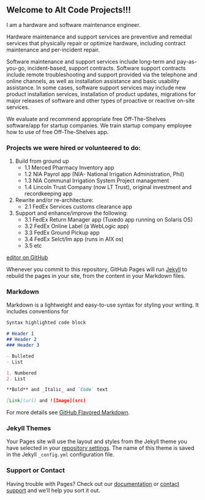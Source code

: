 ## Welcome to Alt Code Projects!!!
I am a hardware and software maintenance engineer.

Hardware maintenance and support services are preventive and remedial services that physically repair or optimize hardware, including contract maintenance and per-incident repair.

Software maintenance and support services include long-term and pay-as-you-go, incident-based, support contracts. Software support contracts include remote troubleshooting and support provided via the telephone and online channels, as well as installation assistance and basic usability assistance. In some cases, software support services may include new product installation services, installation of product updates, migrations for major releases of software and other types of proactive or reactive on-site services. 

We evaluate and recommend appropriate free Off-The-Shelves software/app for startup companies. We train startup company employee how to use of free Off-The-Shelves app. 

### Projects we were hired or volunteered to do:
1. Build from ground up 
    - 1.1 Merced Pharmacy Inventory app
    - 1.2 NIA Payrol app (NIA- National Irrigation Administration, Phil)
    - 1.3 NIA Communal Irrigation System Project management
    - 1.4 Lincoln Trust Company (now LT Trust), original investment and recordkeeping app
2. Rewrite and/or re-architecture:
    - 2.1 FedEx Services customs clearance app
3. Support and enhance/improve the following:
    - 3.1 FedEx Return Manager app (Tuxedo app running on Solaris OS)
    - 3.2 FedEx Online Label (a WebLogic app)
    - 3.3 FedEx Ground Pickup app
    - 3.4 FedEx Selct/Im app (runs in AIX os)
    - 3.5 etc

[editor on GitHub](https://github.com/fredcpepito/fredcpepito.github.io/edit/master/README.md)

Whenever you commit to this repository, GitHub Pages will run [Jekyll](https://jekyllrb.com/) to rebuild the pages in your site, from the content in your Markdown files.

### Markdown

Markdown is a lightweight and easy-to-use syntax for styling your writing. It includes conventions for

```markdown
Syntax highlighted code block

# Header 1
## Header 2
### Header 3

- Bulleted
- List

1. Numbered
2. List

**Bold** and _Italic_ and `Code` text

[Link](url) and ![Image](src)
```

For more details see [GitHub Flavored Markdown](https://guides.github.com/features/mastering-markdown/).

### Jekyll Themes

Your Pages site will use the layout and styles from the Jekyll theme you have selected in your [repository settings](https://github.com/fredcpepito/fredcpepito.github.io/settings). The name of this theme is saved in the Jekyll `_config.yml` configuration file.

### Support or Contact

Having trouble with Pages? Check out our [documentation](https://help.github.com/categories/github-pages-basics/) or [contact support](https://github.com/contact) and we’ll help you sort it out.
